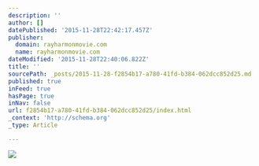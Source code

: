 ```yaml
---
description: ''
author: []
datePublished: '2015-11-28T22:42:17.457Z'
publisher:
  domain: rayharmonmovie.com
  name: rayharmonmovie.com
dateModified: '2015-11-28T22:40:06.822Z'
title: ''
sourcePath: _posts/2015-11-28-f2854b17-a780-41fd-b384-062dcc852d25.md
published: true
inFeed: true
hasPage: true
inNav: false
url: f2854b17-a780-41fd-b384-062dcc852d25/index.html
_context: 'http://schema.org'
_type: Article

---
```

![](http://rayharmonmovie.com/wp-content/uploads/2015/11/logo1.png)